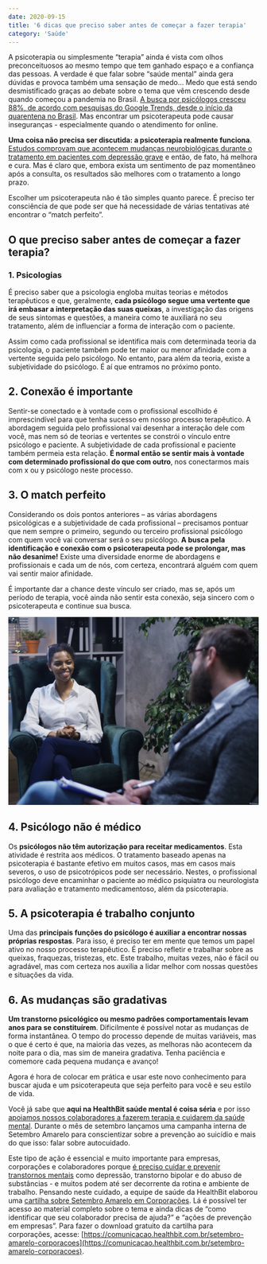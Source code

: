 ```yaml
---
date: 2020-09-15
title: '6 dicas que preciso saber antes de começar a fazer terapia' 
category: 'Saúde'
---
```


A psicoterapia ou simplesmente “terapia” ainda é vista com olhos preconceituosos ao mesmo tempo que tem ganhado espaço e a confiança das pessoas. A verdade é que falar sobre “saúde mental” ainda gera dúvidas e provoca também uma sensação de medo… Medo que está sendo desmistificado graças ao debate sobre o tema que vêm crescendo desde quando começou a pandemia no Brasil. [A busca por psicólogos cresceu 88%, de acordo com pesquisas do Google Trends, desde o início da quarentena no Brasil](http://www.jornaldocampus.usp.br/index.php/2020/07/crescem-busca-por-terapia-e-numero-de-projetos-envolvendo-o-tema/). Mas encontrar um psicoterapeuta pode causar inseguranças - especialmente quando o atendimento for online.

**Uma coisa não precisa ser discutida: a psicoterapia realmente funciona**. [Estudos comprovam que acontecem mudanças neurobiológicas durante o tratamento em pacientes com depressão grave](https://journals.plos.org/plosone/article?id=10.1371/journal.pone.0033745) e então, de fato, há melhora e cura. Mas é claro que, embora exista um sentimento de paz momentâneo após a consulta, os resultados são melhores com o tratamento a longo prazo.

Escolher um psicoterapeuta não é tão simples quanto parece. É preciso ter consciência de que pode ser que há necessidade de várias tentativas até encontrar o “match perfeito”.

## O que preciso saber antes de começar a fazer terapia?

### 1. Psicologias

É preciso saber que a psicologia engloba muitas teorias e métodos terapêuticos e que, geralmente, **cada psicólogo segue uma vertente que irá embasar a interpretação das suas queixas**, a investigação das origens de seus sintomas e questões, a maneira como te auxiliará no seu tratamento, além de influenciar a forma de interação com o paciente.

Assim como cada profissional se identifica mais com determinada teoria da psicologia, o paciente também pode ter maior ou menor afinidade com a vertente seguida pelo psicólogo. No entanto, para além da teoria, existe a subjetividade do psicólogo. É aí que entramos no próximo ponto.

## 2. Conexão é importante

Sentir-se conectado e à vontade com o profissional escolhido é imprescindível para que tenha sucesso em nosso processo terapêutico. A abordagem seguida pelo profissional vai desenhar a interação dele com você, mas nem só de teorias e vertentes se constrói o vínculo entre psicólogo e paciente. A subjetividade de cada profissional e paciente também permeia esta relação. **É normal então se sentir mais à vontade com determinado profissional do que com outro**, nos conectarmos mais com x ou y psicólogo neste processo.

## 3. O match perfeito

Considerando os dois pontos anteriores – as várias abordagens psicológicas e a subjetividade de cada profissional – precisamos pontuar que nem sempre o primeiro, segundo ou terceiro profissional psicólogo com quem você vai conversar será o seu psicólogo. **A busca pela identificação e conexão com o psicoterapeuta pode se prolongar, mas não desanime!** Existe uma diversidade enorme de abordagens e profissionais e cada um de nós, com certeza, encontrará alguém com quem vai sentir maior afinidade.

É importante dar a chance deste vínculo ser criado, mas se, após um período de terapia, você ainda não sentir esta conexão, seja sincero com o psicoterapeuta e continue sua busca.

![Como começar terapia](6_dicas_comecar_terapia_1.png)

## 4. Psicólogo não é médico

Os **psicólogos não têm autorização para receitar medicamentos**. Esta atividade é restrita aos médicos. O tratamento baseado apenas na psicoterapia é bastante efetivo em muitos casos, mas em casos mais severos, o uso de psicotrópicos pode ser necessário. Nestes, o profissional psicólogo deve encaminhar o paciente ao médico psiquiatra ou neurologista para avaliação e tratamento medicamentoso, além da psicoterapia.

## 5. A psicoterapia é trabalho conjunto

Uma das **principais funções do psicólogo é auxiliar a encontrar nossas próprias respostas**. Para isso, é preciso ter em mente que temos um papel ativo no nosso processo terapêutico. É preciso refletir e trabalhar sobre as queixas, fraquezas, tristezas, etc. Este trabalho, muitas vezes, não é fácil ou agradável, mas com certeza nos auxilia a lidar melhor com nossas questões e situações da vida.

## 6. As mudanças são gradativas

**Um transtorno psicológico ou mesmo padrões comportamentais levam anos para se constituírem**. Dificilmente é possível notar as mudanças de forma instantânea. O tempo do processo depende de muitas variáveis, mas o que é certo é que, na maioria das vezes, as melhoras não acontecem da noite para o dia, mas sim de maneira gradativa. Tenha paciência e comemore cada pequena mudança e avanço!

Agora é hora de colocar em prática e usar este novo conhecimento para buscar ajuda e um psicoterapeuta que seja perfeito para você e seu estilo de vida.

Você já sabe que **aqui na HealthBit saúde mental é coisa séria** e por isso [apoiamos nossos colaboradores a fazerem terapia e cuidarem da saúde mental](https://blog.healthbit.com.br/pandemia-como-a-HealthBit-esta-cuidando-da-saude-mental-dos-funcionarios). Durante o mês de setembro lançamos uma campanha interna de Setembro Amarelo para conscientizar sobre a prevenção ao suicídio e mais do que isso: falar sobre autocuidado.

Este tipo de ação é essencial e muito importante para empresas, corporações e colaboradores porque [é preciso cuidar e prevenir transtornos mentais](https://blog.healthbit.com.br/por-que-setembro-amarelo-e-importante-para-minha-empresa) como depressão, transtorno bipolar e do abuso de substâncias - e muitos podem até ser decorrente da rotina e ambiente de trabalho. Pensando neste cuidado, a equipe de saúde da HealthBit elaborou uma [cartilha sobre Setembro Amarelo em Corporações](https://comunicacao.healthbit.com.br/setembro-amarelo-corporacoes). Lá é possível ter acesso ao material completo sobre o tema e ainda dicas de “como identificar que seu colaborador precisa de ajuda?” e “ações de prevenção em empresas”. Para fazer o download gratuito da cartilha para corporações, acesse: [https://comunicacao.healthbit.com.br/setembro-amarelo-corporacoes](https://comunicacao.healthbit.com.br/setembro-amarelo-corporacoes).